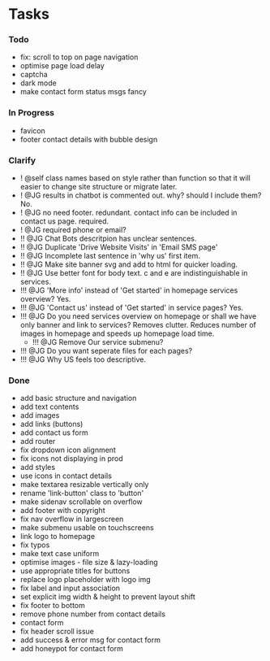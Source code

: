# Tasks

### Todo

- fix: scroll to top on page navigation
- optimise page load delay
- captcha
- dark mode
- make contact form status msgs fancy

### In Progress

- favicon
- footer contact details with bubble design

### Clarify

- ! @self class names based on style rather than function so that it will easier to change site structure or migrate later.
- ! @JG results in chatbot is commented out. why? should I include them? No.
- ! @JG no need footer. redundant. contact info can be included in contact us page. required.
- ! @JG required phone or email? 
- !! @JG Chat Bots descritpion has unclear sentences.
- !! @JG Duplicate 'Drive Website Visits' in 'Email SMS page'
- !! @JG Incomplete last sentence in 'why us' first item.
- !! @JG Make site banner svg and add to html for quicker loading.
- !! @JG Use better font for body text. c and e are indistinguishable in services.
- !!! @JG 'More info' instead of 'Get started' in homepage services overview? Yes.
- !!! @JG 'Contact us' instead of 'Get started' in service pages? Yes.
- !!! @JG Do you need services overview on homepage or shall we have only banner and link to services? Removes clutter. Reduces number of images in homepage and speeds up homepage load time.
    - !!! @JG Remove Our service submenu?
- !!! @JG Do you want seperate files for each pages?
- !!! @JG Why US feels too descriptive.

### Done

- add basic structure and navigation
- add text contents
- add images
- add links (buttons)
- add contact us form
- add router
- fix dropdown icon alignment
- fix icons not displaying in prod 
- add styles
- use icons in contact details
- make textarea resizable vertically only
- rename 'link-button' class to 'button'
- make sidenav scrollable on overflow
- add footer with copyright
- fix nav overflow in largescreen
- make submenu usable on touchscreens
- link logo to homepage
- fix typos
- make text case uniform
- optimise images - file size & lazy-loading
- use appropriate titles for buttons
- replace logo placeholder with logo img
- fix label and input association
- set explicit img width & height to prevent layout shift
- fix footer to bottom
- remove phone number from contact details
- contact form
- fix header scroll issue
- add success & error msg for contact form
- add honeypot for contact form
